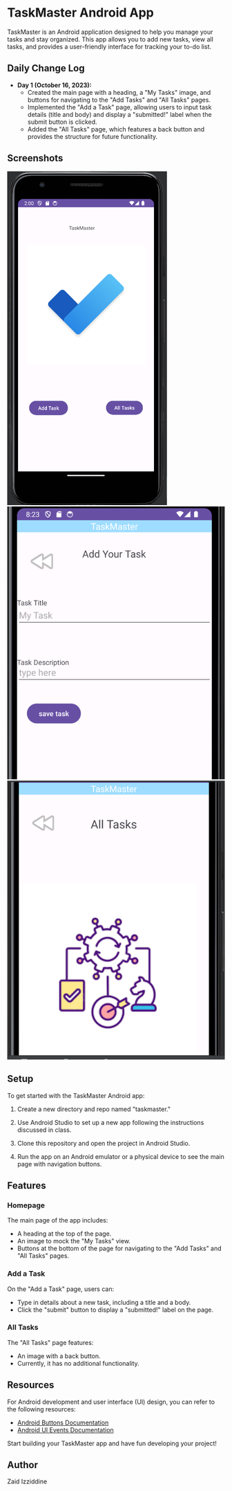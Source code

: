 # TaskMaster Android App

TaskMaster is an Android application designed to help you manage your tasks and stay organized. This app allows you to add new tasks, view all tasks, and provides a user-friendly interface for tracking your to-do list.

## Daily Change Log

- **Day 1 (October 16, 2023):** 
   - Created the main page with a heading, a "My Tasks" image, and buttons for navigating to the "Add Tasks" and "All Tasks" pages.
   - Implemented the "Add a Task" page, allowing users to input task details (title and body) and display a "submitted!" label when the submit button is clicked.
   - Added the "All Tasks" page, which features a back button and provides the structure for future functionality.

## Screenshots

![Homepage](screenshots/Taskmaster-home-page-sreenshot-1.png)
![AddTaskPage](screenshots/addTask%20page%20_screenshot%20.png)
![AllTaskPage](screenshots/allTask%20page_screenshot.png)

## Setup

To get started with the TaskMaster Android app:

1. Create a new directory and repo named "taskmaster."

2. Use Android Studio to set up a new app following the instructions discussed in class.

3. Clone this repository and open the project in Android Studio.

4. Run the app on an Android emulator or a physical device to see the main page with navigation buttons.

## Features

### Homepage

The main page of the app includes:
- A heading at the top of the page.
- An image to mock the "My Tasks" view.
- Buttons at the bottom of the page for navigating to the "Add Tasks" and "All Tasks" pages.

### Add a Task

On the "Add a Task" page, users can:
- Type in details about a new task, including a title and a body.
- Click the "submit" button to display a "submitted!" label on the page.

### All Tasks

The "All Tasks" page features:
- An image with a back button.
- Currently, it has no additional functionality.

## Resources

For Android development and user interface (UI) design, you can refer to the following resources:

- [Android Buttons Documentation](https://developer.android.com/guide/topics/ui/controls/button)
- [Android UI Events Documentation](https://developer.android.com/guide/topics/ui/ui-events)

Start building your TaskMaster app and have fun developing your project!

## Author

Zaid Izziddine

